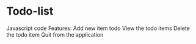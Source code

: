 # Todo-list
Javascript code
Features:
Add new item todo
View the todo items
Delete the todo item 
Quit from the application
